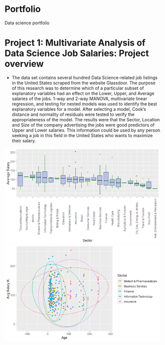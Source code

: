 # Portfolio
Data science portfolio

# Project 1: Multivariate Analysis of Data Science Job Salaries: Project overview
* The data set contains several hundred Data Science-related job listings in the United
States scraped from the website Glassdoor. The purpose of this research was to determine
which of a particular subset of explanatory variables had an effect on the Lower,
Upper, and Average salaries of the jobs. 1-way and 2-way MANOVA, multivariate linear
regression, and testing for nested models was used to identify the best explanatory
variables for a model. After selecting a model, Cook’s distance and normality of residuals
were tested to verify the appropriateness of the model. The results were that the
Sector, Location and Size of the company advertising the jobs were good predictors of
Upper and Lower salaries. This information could be used by any person seeking a job
in this field in the United States who wants to maximize their salary.

![](/images/avg_salary_by_sector.png)
![](/images/groups_avg_salary_top5sector.png)


